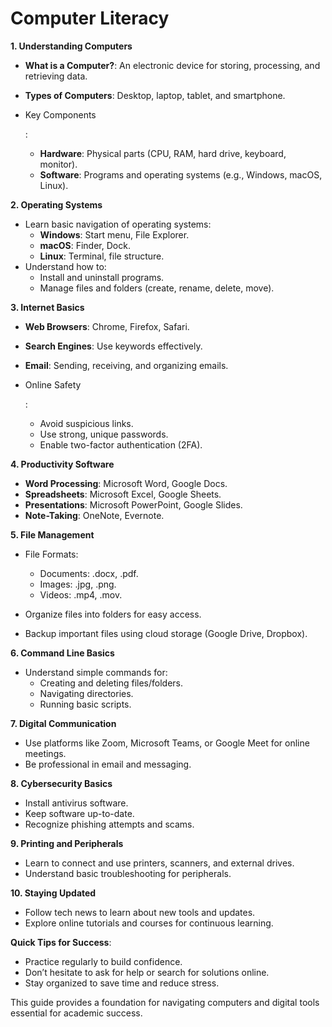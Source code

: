 # Computer Literacy



**1. Understanding Computers**

- **What is a Computer?**: An electronic device for storing, processing, and retrieving data.

- **Types of Computers**: Desktop, laptop, tablet, and smartphone.

- Key Components

  :

  - **Hardware**: Physical parts (CPU, RAM, hard drive, keyboard, monitor).
  - **Software**: Programs and operating systems (e.g., Windows, macOS, Linux).

**2. Operating Systems**

- Learn basic navigation of operating systems:
  - **Windows**: Start menu, File Explorer.
  - **macOS**: Finder, Dock.
  - **Linux**: Terminal, file structure.
- Understand how to:
  - Install and uninstall programs.
  - Manage files and folders (create, rename, delete, move).

**3. Internet Basics**

- **Web Browsers**: Chrome, Firefox, Safari.

- **Search Engines**: Use keywords effectively.

- **Email**: Sending, receiving, and organizing emails.

- Online Safety

  :

  - Avoid suspicious links.
  - Use strong, unique passwords.
  - Enable two-factor authentication (2FA).

**4. Productivity Software**

- **Word Processing**: Microsoft Word, Google Docs.
- **Spreadsheets**: Microsoft Excel, Google Sheets.
- **Presentations**: Microsoft PowerPoint, Google Slides.
- **Note-Taking**: OneNote, Evernote.

**5. File Management**

- File Formats:

  - Documents: .docx, .pdf.
  - Images: .jpg, .png.
  - Videos: .mp4, .mov.
  
- Organize files into folders for easy access.

- Backup important files using cloud storage (Google Drive, Dropbox).

**6. Command Line Basics**

- Understand simple commands for:
  - Creating and deleting files/folders.
  - Navigating directories.
  - Running basic scripts.

**7. Digital Communication**

- Use platforms like Zoom, Microsoft Teams, or Google Meet for online meetings.
- Be professional in email and messaging.

**8. Cybersecurity Basics**

- Install antivirus software.
- Keep software up-to-date.
- Recognize phishing attempts and scams.

**9. Printing and Peripherals**

- Learn to connect and use printers, scanners, and external drives.
- Understand basic troubleshooting for peripherals.

**10. Staying Updated**

- Follow tech news to learn about new tools and updates.
- Explore online tutorials and courses for continuous learning.

**Quick Tips for Success**:

- Practice regularly to build confidence.
- Don’t hesitate to ask for help or search for solutions online.
- Stay organized to save time and reduce stress.

This guide provides a foundation for navigating computers and digital tools essential for academic success.